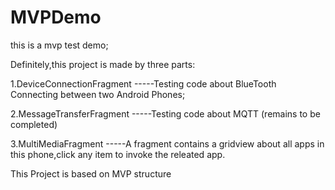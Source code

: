 # MVPDemo
this is a mvp test demo;

Definitely,this project is made by three parts:

1.DeviceConnectionFragment -----Testing code about BlueTooth Connecting between two Android Phones;

2.MessageTransferFragment -----Testing code about MQTT (remains to be completed)

3.MultiMediaFragment -----A fragment contains a gridview about all apps in this phone,click any item to invoke the releated app.

This Project is based on MVP structure